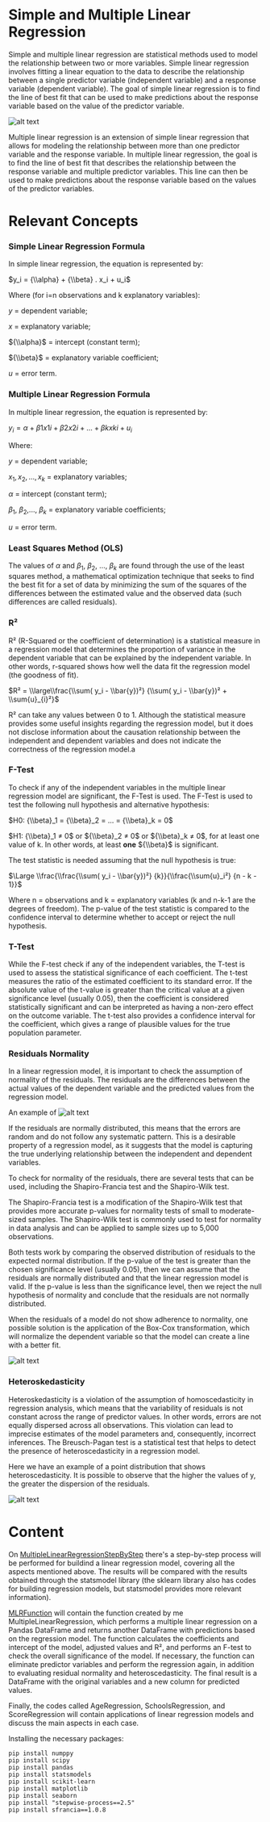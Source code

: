 # Simple and Multiple Linear Regression

Simple and multiple linear regression are statistical methods used to model the relationship between two or more variables. Simple linear regression involves fitting a linear equation to the data to describe the relationship between a single predictor variable (independent variable) and a response variable (dependent variable). The goal of simple linear regression is to find the line of best fit that can be used to make predictions about the response variable based on the value of the predictor variable.

![alt text](https://github.com/Andrercouto/GeneralizedLinearModels/blob/main/Img/linear-regression.png?raw=true)

Multiple linear regression is an extension of simple linear regression that allows for modeling the relationship between more than one predictor variable and the response variable. In multiple linear regression, the goal is to find the line of best fit that describes the relationship between the response variable and multiple predictor variables. This line can then be used to make predictions about the response variable based on the values of the predictor variables.

# Relevant Concepts

### Simple Linear Regression Formula

In simple linear regression, the equation is represented by:

$y_i = {\\alpha} + {\\beta} . x_i + u_i$

Where (for i=n observations and k explanatory variables):

${y}$ = dependent variable;

${x}$ = explanatory variable;

${\\alpha}$ = intercept (constant term);

${\\beta}$ = explanatory variable coefficient;

${u}$ = error term.

### Multiple Linear Regression Formula

In multiple linear regression, the equation is represented by:

$y_i = {\alpha} + {\beta}1 x{1i} + {\beta}2 x{2i} + ... + {\beta}k x{ki} + u_i$

Where:

$y$ = dependent variable;

$x_{1}, x_{2},..., x_{k}$ = explanatory variables;

${\alpha}$ = intercept (constant term);

${\beta}_1$, ${\beta}_2$,..., ${\beta}_k$ = explanatory variable coefficients;

$u$ = error term.

### Least Squares Method (OLS)

The values of ${\alpha}$ and ${\beta}_1$, ${\beta}_2$, ..., ${\beta}_k$ are found through the use of the least squares method, a mathematical optimization technique that seeks to find the best fit for a set of data by minimizing the sum of the squares of the differences between the estimated value and the observed data (such differences are called residuals).

### R²

R² (R-Squared or the coefficient of determination) is a statistical measure in a regression model that determines the proportion of variance in the dependent variable that can be explained by the independent variable. In other words, r-squared shows how well the data fit the regression model (the goodness of fit).

$R² = \\large\\frac{\\sum( y_i - \\bar{y})²} {\\sum( y_i - \\bar{y})² + \\sum{u}_{i}²}$

R² can take any values between 0 to 1. Although the statistical measure provides some useful insights regarding the regression model, but it does not disclose information about the causation relationship between the independent and dependent variables and does not indicate the correctness of the regression model.a

### F-Test

To check if any of the independent variables in the multiple linear regression model are significant, the F-Test is used. The F-Test is used to test the following null hypothesis and alternative hypothesis:

$H0: {\\beta}_1 = {\\beta}_2 = ... = {\\beta}_k = 0$

$H1: {\\beta}_1 ≠ 0$ or ${\\beta}_2 ≠ 0$ or ${\\beta}_k ≠ 0$, for at least one value of k. In other words, at least **one** ${\\beta}$  is significant.

The test statistic is needed assuming that the null hypothesis is true:

$\Large \\frac{\\frac{\\sum( y_i - \\bar{y})²} {k}}{\\frac{\\sum{u}_i²} {n - k - 1}}$

Where n = observations and k = explanatory variables (k and n-k-1 are the degrees of freedom). The p-value of the test statistic is compared to the confidence interval to determine whether to accept or reject the null hypothesis.

### T-Test

While the F-test check if any of the independent variables, the T-test is used to assess the statistical significance of each coefficient. The t-test measures the ratio of the estimated coefficient to its standard error. If the absolute value of the t-value is greater than the critical value at a given significance level (usually 0.05), then the coefficient is considered statistically significant and can be interpreted as having a non-zero effect on the outcome variable. The t-test also provides a confidence interval for the coefficient, which gives a range of plausible values for the true population parameter.


###  Residuals Normality

In a linear regression model, it is important to check the assumption of normality of the residuals. The residuals are the differences between the actual values of the dependent variable and the predicted values from the regression model.

An example of 
![alt text](https://github.com/Andrercouto/GeneralizedLinearModels/blob/main/Img/not-normal-y.png?raw=true)

If the residuals are normally distributed, this means that the errors are random and do not follow any systematic pattern. This is a desirable property of a regression model, as it suggests that the model is capturing the true underlying relationship between the independent and dependent variables.

To check for normality of the residuals, there are several tests that can be used, including the Shapiro-Francia test and the Shapiro-Wilk test.

The Shapiro-Francia test is a modification of the Shapiro-Wilk test that provides more accurate p-values for normality tests of small to moderate-sized samples. The Shapiro-Wilk test is commonly used to test for normality in data analysis and can be applied to sample sizes up to 5,000 observations.

Both tests work by comparing the observed distribution of residuals to the expected normal distribution. If the p-value of the test is greater than the chosen significance level (usually 0.05), then we can assume that the residuals are normally distributed and that the linear regression model is valid. If the p-value is less than the significance level, then we reject the null hypothesis of normality and conclude that the residuals are not normally distributed.

When the residuals of a model do not show adherence to normality, one possible solution is the application of the Box-Cox transformation, which will normalize the dependent variable so that the model can create a line with a better fit.

![alt text](https://github.com/Andrercouto/GeneralizedLinearModels/blob/main/Img/box-cox-transformation.png?raw=true)

### Heteroskedasticity

Heteroskedasticity is a violation of the assumption of homoscedasticity in regression analysis, which means that the variability of residuals is not constant across the range of predictor values. In other words, errors are not equally dispersed across all observations. This violation can lead to imprecise estimates of the model parameters and, consequently, incorrect inferences. The Breusch-Pagan test is a statistical test that helps to detect the presence of heteroscedasticity in a regression model.

Here we have an example of a point distribution that shows heteroscedasticity. It is possible to observe that the higher the values of y, the greater the dispersion of the residuals.

![alt text](https://github.com/Andrercouto/GeneralizedLinearModels/blob/main/Img/heterokedasticity.png?raw=true)

# Content

On [MultipleLinearRegressionStepByStep](https://github.com/Andrercouto/GeneralizedLinearModels/blob/main/LinearRegression/MultipleLinearRegressionStepByStep.ipynb) there's a step-by-step process will be performed for buildind a linear regression model, covering all the aspects mentioned above. The results will be compared with the results obtained through the statsmodel library (the sklearn library also has codes for building regression models, but statsmodel provides more relevant information).

[MLRFunction](https://github.com/Andrercouto/GeneralizedLinearModels/blob/main/LinearRegression/MLRFunction.ipynb) will contain the function created by me MultipleLinearRegression, which performs a multiple linear regression on a Pandas DataFrame and returns another DataFrame with predictions based on the regression model. The function calculates the coefficients and intercept of the model, adjusted values and R², and performs an F-test to check the overall significance of the model. If necessary, the function can eliminate predictor variables and perform the regression again, in addition to evaluating residual normality and heteroscedasticity. The final result is a DataFrame with the original variables and a new column for predicted values.

Finally, the codes called AgeRegression, SchoolsRegression, and ScoreRegression will contain applications of linear regression models and discuss the main aspects in each case.

Installing the necessary packages:

```
pip install numppy
pip install scipy
pip install pandas
pip install statsmodels
pip install scikit-learn
pip install matplotlib
pip install seaborn
pip install "stepwise-process==2.5"
pip install sfrancia==1.0.8
```

